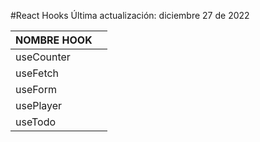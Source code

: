#React Hooks
Última actualización: diciembre 27 de 2022

| NOMBRE HOOK |     |
| ----------- | --- |
| useCounter  |     |
| useFetch    |     |
| useForm     |     |
| usePlayer   |     |
| useTodo     |     |
